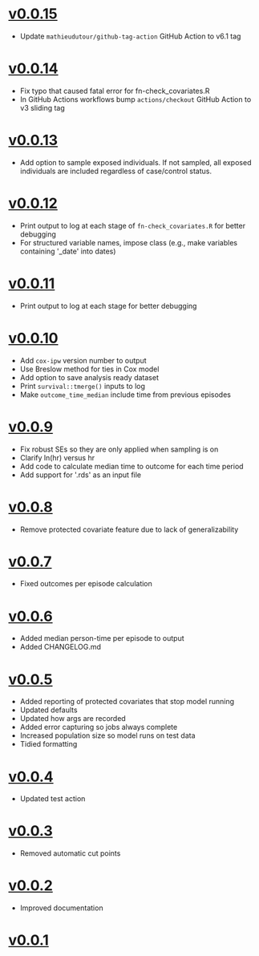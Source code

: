 # [v0.0.15](https://github.com/opensafely-actions/cox-ipw/releases/tag/v0.0.15)

- Update `mathieudutour/github-tag-action` GitHub Action to v6.1 tag

# [v0.0.14](https://github.com/opensafely-actions/cox-ipw/releases/tag/v0.0.14)

- Fix typo that caused fatal error for fn-check_covariates.R
- In GitHub Actions workflows bump `actions/checkout` GitHub Action to v3 sliding tag

# [v0.0.13](https://github.com/opensafely-actions/cox-ipw/releases/tag/v0.0.13)

- Add option to sample exposed individuals. If not sampled, all exposed individuals are included regardless of case/control status.

# [v0.0.12](https://github.com/opensafely-actions/cox-ipw/releases/tag/v0.0.12)

- Print output to log at each stage of `fn-check_covariates.R` for better debugging
- For structured variable names, impose class (e.g., make variables containing '_date' into dates)

# [v0.0.11](https://github.com/opensafely-actions/cox-ipw/releases/tag/v0.0.11)

- Print output to log at each stage for better debugging

# [v0.0.10](https://github.com/opensafely-actions/cox-ipw/releases/tag/v0.0.10)

- Add `cox-ipw` version number to output
- Use Breslow method for ties in Cox model
- Add option to save analysis ready dataset
- Print `survival::tmerge()` inputs to log
- Make `outcome_time_median` include time from previous episodes

# [v0.0.9](https://github.com/opensafely-actions/cox-ipw/releases/tag/v0.0.9)

- Fix robust SEs so they are only applied when sampling is on
- Clarify ln(hr) versus hr
- Add code to calculate median time to outcome for each time period
- Add support for '.rds' as an input file

# [v0.0.8](https://github.com/opensafely-actions/cox-ipw/releases/tag/v0.0.8)

- Remove protected covariate feature due to lack of generalizability

# [v0.0.7](https://github.com/opensafely-actions/cox-ipw/releases/tag/v0.0.7)

- Fixed outcomes per episode calculation

# [v0.0.6](https://github.com/opensafely-actions/cox-ipw/releases/tag/v0.0.6)

- Added median person-time per episode to output
- Added CHANGELOG.md

# [v0.0.5](https://github.com/opensafely-actions/cox-ipw/releases/tag/v0.0.5)

- Added reporting of protected covariates that stop model running
- Updated defaults
- Updated how args are recorded
- Added error capturing so jobs always complete
- Increased population size so model runs on test data
- Tidied formatting

# [v0.0.4](https://github.com/opensafely-actions/cox-ipw/releases/tag/v0.0.4)

- Updated test action

# [v0.0.3](https://github.com/opensafely-actions/cox-ipw/releases/tag/v0.0.3)

- Removed automatic cut points

# [v0.0.2](https://github.com/opensafely-actions/cox-ipw/releases/tag/v0.0.2)

- Improved documentation

# [v0.0.1](https://github.com/opensafely-actions/cox-ipw/releases/tag/v0.0.1)
